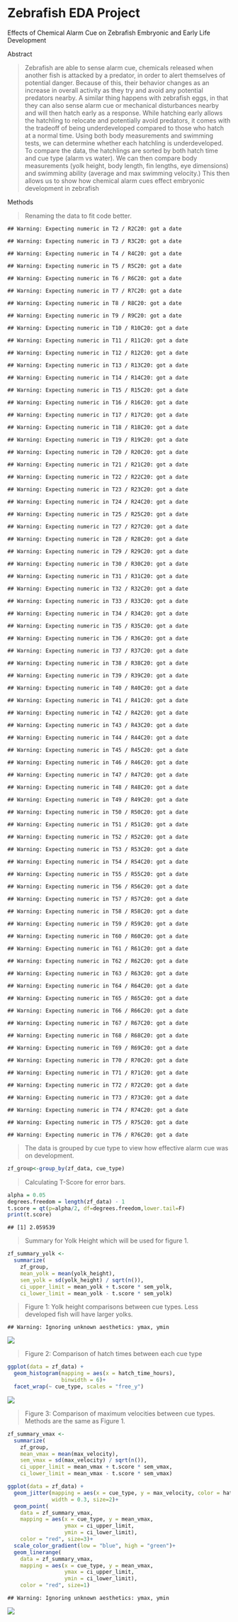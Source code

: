 Zebrafish EDA Project
================

Effects of Chemical Alarm Cue on Zebrafish Embryonic and Early Life
Development

Abstract

> Zebrafish are able to sense alarm cue, chemicals released when another
> fish is attacked by a predator, in order to alert themselves of
> potential danger. Because of this, their behavior changes as an
> increase in overall activity as they try and avoid any potential
> predators nearby. A similar thing happens with zebrafish eggs, in that
> they can also sense alarm cue or mechanical disturbances nearby and
> will then hatch early as a response. While hatching early allows the
> hatchling to relocate and potentially avoid predators, it comes with
> the tradeoff of being underdeveloped compared to those who hatch at a
> normal time. Using both body measurements and swimming tests, we can
> determine whether each hatchling is underdeveloped. To compare the
> data, the hatchlings are sorted by both hatch time and cue type (alarm
> vs water). We can then compare body measurements (yolk height, body
> length, fin lengths, eye dimensions) and swimming ability (average and
> max swimming velocity.) This then allows us to show how chemical alarm
> cues effect embryonic development in zebrafish

Methods

> Renaming the data to fit code better.

    ## Warning: Expecting numeric in T2 / R2C20: got a date

    ## Warning: Expecting numeric in T3 / R3C20: got a date

    ## Warning: Expecting numeric in T4 / R4C20: got a date

    ## Warning: Expecting numeric in T5 / R5C20: got a date

    ## Warning: Expecting numeric in T6 / R6C20: got a date

    ## Warning: Expecting numeric in T7 / R7C20: got a date

    ## Warning: Expecting numeric in T8 / R8C20: got a date

    ## Warning: Expecting numeric in T9 / R9C20: got a date

    ## Warning: Expecting numeric in T10 / R10C20: got a date

    ## Warning: Expecting numeric in T11 / R11C20: got a date

    ## Warning: Expecting numeric in T12 / R12C20: got a date

    ## Warning: Expecting numeric in T13 / R13C20: got a date

    ## Warning: Expecting numeric in T14 / R14C20: got a date

    ## Warning: Expecting numeric in T15 / R15C20: got a date

    ## Warning: Expecting numeric in T16 / R16C20: got a date

    ## Warning: Expecting numeric in T17 / R17C20: got a date

    ## Warning: Expecting numeric in T18 / R18C20: got a date

    ## Warning: Expecting numeric in T19 / R19C20: got a date

    ## Warning: Expecting numeric in T20 / R20C20: got a date

    ## Warning: Expecting numeric in T21 / R21C20: got a date

    ## Warning: Expecting numeric in T22 / R22C20: got a date

    ## Warning: Expecting numeric in T23 / R23C20: got a date

    ## Warning: Expecting numeric in T24 / R24C20: got a date

    ## Warning: Expecting numeric in T25 / R25C20: got a date

    ## Warning: Expecting numeric in T27 / R27C20: got a date

    ## Warning: Expecting numeric in T28 / R28C20: got a date

    ## Warning: Expecting numeric in T29 / R29C20: got a date

    ## Warning: Expecting numeric in T30 / R30C20: got a date

    ## Warning: Expecting numeric in T31 / R31C20: got a date

    ## Warning: Expecting numeric in T32 / R32C20: got a date

    ## Warning: Expecting numeric in T33 / R33C20: got a date

    ## Warning: Expecting numeric in T34 / R34C20: got a date

    ## Warning: Expecting numeric in T35 / R35C20: got a date

    ## Warning: Expecting numeric in T36 / R36C20: got a date

    ## Warning: Expecting numeric in T37 / R37C20: got a date

    ## Warning: Expecting numeric in T38 / R38C20: got a date

    ## Warning: Expecting numeric in T39 / R39C20: got a date

    ## Warning: Expecting numeric in T40 / R40C20: got a date

    ## Warning: Expecting numeric in T41 / R41C20: got a date

    ## Warning: Expecting numeric in T42 / R42C20: got a date

    ## Warning: Expecting numeric in T43 / R43C20: got a date

    ## Warning: Expecting numeric in T44 / R44C20: got a date

    ## Warning: Expecting numeric in T45 / R45C20: got a date

    ## Warning: Expecting numeric in T46 / R46C20: got a date

    ## Warning: Expecting numeric in T47 / R47C20: got a date

    ## Warning: Expecting numeric in T48 / R48C20: got a date

    ## Warning: Expecting numeric in T49 / R49C20: got a date

    ## Warning: Expecting numeric in T50 / R50C20: got a date

    ## Warning: Expecting numeric in T51 / R51C20: got a date

    ## Warning: Expecting numeric in T52 / R52C20: got a date

    ## Warning: Expecting numeric in T53 / R53C20: got a date

    ## Warning: Expecting numeric in T54 / R54C20: got a date

    ## Warning: Expecting numeric in T55 / R55C20: got a date

    ## Warning: Expecting numeric in T56 / R56C20: got a date

    ## Warning: Expecting numeric in T57 / R57C20: got a date

    ## Warning: Expecting numeric in T58 / R58C20: got a date

    ## Warning: Expecting numeric in T59 / R59C20: got a date

    ## Warning: Expecting numeric in T60 / R60C20: got a date

    ## Warning: Expecting numeric in T61 / R61C20: got a date

    ## Warning: Expecting numeric in T62 / R62C20: got a date

    ## Warning: Expecting numeric in T63 / R63C20: got a date

    ## Warning: Expecting numeric in T64 / R64C20: got a date

    ## Warning: Expecting numeric in T65 / R65C20: got a date

    ## Warning: Expecting numeric in T66 / R66C20: got a date

    ## Warning: Expecting numeric in T67 / R67C20: got a date

    ## Warning: Expecting numeric in T68 / R68C20: got a date

    ## Warning: Expecting numeric in T69 / R69C20: got a date

    ## Warning: Expecting numeric in T70 / R70C20: got a date

    ## Warning: Expecting numeric in T71 / R71C20: got a date

    ## Warning: Expecting numeric in T72 / R72C20: got a date

    ## Warning: Expecting numeric in T73 / R73C20: got a date

    ## Warning: Expecting numeric in T74 / R74C20: got a date

    ## Warning: Expecting numeric in T75 / R75C20: got a date

    ## Warning: Expecting numeric in T76 / R76C20: got a date

> The data is grouped by cue type to view how effective alarm cue was on
> development.

``` r
zf_group<-group_by(zf_data, cue_type)
```

> Calculating T-Score for error bars.

``` r
alpha = 0.05
degrees.freedom = length(zf_data) - 1
t.score = qt(p=alpha/2, df=degrees.freedom,lower.tail=F)
print(t.score)
```

    ## [1] 2.059539

> Summary for Yolk Height which will be used for figure 1.

``` r
zf_summary_yolk <-
  summarize(
    zf_group, 
    mean_yolk = mean(yolk_height),
    sem_yolk = sd(yolk_height) / sqrt(n()),
    ci_upper_limit = mean_yolk + t.score * sem_yolk,
    ci_lower_limit = mean_yolk - t.score * sem_yolk)
```

> Figure 1: Yolk height comparisons between cue types. Less developed
> fish will have larger yolks.

    ## Warning: Ignoring unknown aesthetics: ymax, ymin

![](Zebrafish_Markdown_files/figure-gfm/yolk%20graph-1.png)<!-- -->

> Figure 2: Comparison of hatch times between each cue type

``` r
ggplot(data = zf_data) +
  geom_histogram(mapping = aes(x = hatch_time_hours), 
                 binwidth = 6)+
  facet_wrap(~ cue_type, scales = "free_y")
```

![](Zebrafish_Markdown_files/figure-gfm/hatch-1.png)<!-- -->

> Figure 3: Comparison of maximum velocities between cue types. Methods
> are the same as Figure 1.

``` r
zf_summary_vmax <-
  summarize(
    zf_group, 
    mean_vmax = mean(max_velocity),
    sem_vmax = sd(max_velocity) / sqrt(n()),
    ci_upper_limit = mean_vmax + t.score * sem_vmax,
    ci_lower_limit = mean_vmax - t.score * sem_vmax)

ggplot(data = zf_data) +
  geom_jitter(mapping = aes(x = cue_type, y = max_velocity, color = hatch_time_hours),
              width = 0.3, size=2)+
  geom_point(
    data = zf_summary_vmax, 
    mapping = aes(x = cue_type, y = mean_vmax, 
                  ymax = ci_upper_limit, 
                  ymin = ci_lower_limit),
    color = "red", size=3)+
  scale_color_gradient(low = "blue", high = "green")+
  geom_linerange(
    data = zf_summary_vmax, 
    mapping = aes(x = cue_type, y = mean_vmax, 
                  ymax = ci_upper_limit, 
                  ymin = ci_lower_limit),
    color = "red", size=1)
```

    ## Warning: Ignoring unknown aesthetics: ymax, ymin

![](Zebrafish_Markdown_files/figure-gfm/Velocity-1.png)<!-- -->
